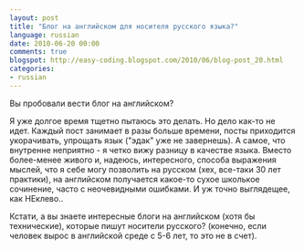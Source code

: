 ```yaml
---
layout: post
title: "Блог на английском для носителя русского языка?"
language: russian
date: 2010-06-20 00:00
comments: true
blogspot: http://easy-coding.blogspot.com/2010/06/blog-post_20.html
categories:
- russian
---
```

Вы пробовали вести блог на английском?

Я уже долгое время тщетно пытаюсь это делать. Но дело как-то не идет. Каждый пост занимает в разы больше времени, посты приходится укорачивать, упрощать язык ("эдак" уже не завернешь). А самое, что внутренне неприятно - я четко вижу разницу в качестве языка. Вместо более-менее живого и, надеюсь, интересного, способа выражения мыслей, что я себе могу позволить на русском (хех, все-таки 30 лет практики), на английском получается какое-то сухое школькое сочинение, часто с неочевидными ошибками. И уж точно выглядещее, как НЕклево..

Кстати, а вы знаете интересные блоги на английском (хотя бы технические), которые пишут носители русского? (конечно, если человек вырос в английской среде с 5-6 лет, то это не в счет).
